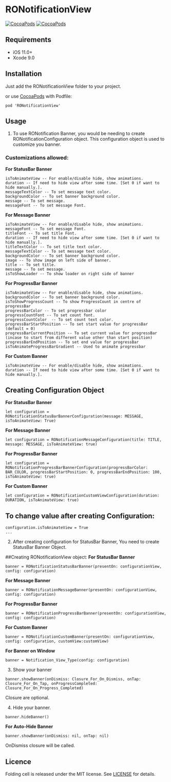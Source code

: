 

# RONotificationView
[![CocoaPods](https://img.shields.io/cocoapods/p/RONotificationView.svg)](https://cocoapods.org/pods/RONotificationView)
[![CocoaPods](https://img.shields.io/cocoapods/v/RONotificationView.svg)](https://cocoapods.org/pods/RONotificationView)
## Requirements

- iOS 11.0+
- Xcode 9.0

## Installation

Just add the RONotificationView folder to your project.

or use [CocoaPods](https://cocoapods.org) with Podfile:
```
pod 'RONotificationView'
```

## Usage

1. To use RONotification Banner, you would be needing to create RONotificationConfiguration object. This configuration object is used to customize you banner.

### Customizations allowed:
**For StatusBar Banner**
```
isToAnimateView -- For enable/disable hide, show animations.
duration -- If need to hide view after some time. [Set 0 if want to hide manually.].
messageTextColor -- To set message text color.
backgroundColor -- To set banner background color.  
message -- To set message.
messageFont -- To set message Font.
```
**For Message Banner**
```
isToAnimateView -- For enable/disable hide, show animations.
messageFont -- To set message Font.
titleFont -- To set title Font.
duration -- If need to hide view after some time. [Set 0 if want to hide manually.].
titleTextColor -- To set title text color.
messageTextColor -- To set message text color.
backgroundColor -- To set banner background color.  
image -- To show image on left side of banner.
title -- To set title.
message -- To set message.
isToShowLoader -- To show loader on right side of banner
```
**For ProgressBar Banner**
```
isToAnimateView -- For enable/disable hide, show animations.
backgroundColor -- To set banner background color.  
isToShowProgressCount -- To show ProgressCount in centre of progressBar
progressBarColor -- To set progressbar color
progressCountFont -- To set count font.
progressCountColor  -- To set count text color.
progressBarStartPosition -- To set start value for progressBar (default = 0)
progressBarCurrentPosition -- To set current value for progressBar (incase to start from different value other than start position)
progressBarEndPosition -- To set end value for progressBar
isToAnimateProgressBarGradient -- Used to animate progressbar
```
**For Custom Banner**
```
isToAnimateView -- For enable/disable hide, show animations.
duration -- If need to hide view after some time. [Set 0 if want to hide manually.].
```

## Creating Configuration Object
**For StatusBar Banner**
```
let configuration = RONotificationStatusBarBannerConfiguration(message: MESSAGE, isToAnimateView: True)
```
**For Message Banner**
```
let configuration = RONotificationMessageConfiguration(title: TITLE, message: MESSAGE, isToAnimateView: true)
```
**For ProgressBar Banner**
```
let configuration = RONotificationProgressBarBannerConfiguration(progressBarColor: BAR_COLOR, progressBarStartPosition: 0, progressBarEndPosition: 100, isToAnimateView: true)
```
**For Custom Banner**
```
let configuration = RONotificationCustomViewConfiguration(duration: DURATION, isToAnimateView: true)
```

## To change value after creating Configuration:
```
configuration.isToAnimateView = True
...
```
2. After creating configuration for StatusBar Banner, You need to create StatusBar Banner Object.

##Creating RONotificationView object:
**For StatusBar Banner**
```
banner = RONotificationStatusBarBanner(presentOn: configurationView, config: configuration)
```
**For Message Banner**
```
banner = RONotificationMessageBanner(presentOn: configurationView, config: configuration)
```
**For ProgressBar Banner**
```
banner = RONotificationProgressBarBanner(presentOn: configurationView, config: configuration)
```
**For Custom Banner**
```
banner = RONotificationCustomBanner(presentOn: configurationView, config: configuration, customView:customView)
```
**For Banner on Window**
```
banner = Notification_View_Type(config: configuration)
```
3. Show your banner
```
banner.showBanner(onDismiss: Closure_For_On_Dismiss, onTap: Closure_For_On_Tap, onProgressCompleted: Closure_For_On_Progress_Completed)
```
Closure are optional.

4. Hide your banner.
```
banner.hideBanner()
```
**For Auto-Hide Banner**
```
banner.showBanner(onDismiss: nil, onTap: nil)
```
OnDismiss closure will be called.

## Licence

Folding cell is released under the MIT license.
See [LICENSE](./LICENSE) for details.
